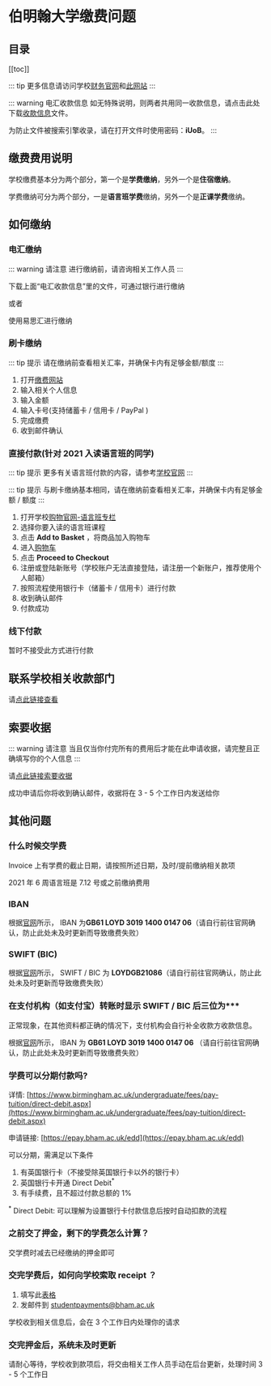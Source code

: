 # 伯明翰大学缴费问题

## 目录
[[toc]]

::: tip
更多信息请访问学校[财务官网](https://intranet.birmingham.ac.uk/finance/index.aspx)和[此网站](https://intranet.birmingham.ac.uk/finance/transaction-services/payment-options/bank-transfer.aspx)
:::

::: warning 电汇收款信息
如无特殊说明，则两者共用同一收款信息，请点击此处下载[收款信息](https://cdn.iuob.uk/help/details/uni/pre/pay/UoB-Financial-Particulars-Student-Income.pdf)文件。

为防止文件被搜索引擎收录，请在打开文件时使用密码：**iUoB**。
:::

## 缴费费用说明

学校缴费基本分为两个部分，第一个是**学费缴纳**，另外一个是**住宿缴纳**。

学费缴纳可分为两个部分，一是**语言班学费**缴纳，另外一个是**正课学费**缴纳。

## 如何缴纳

### 电汇缴纳

::: warning 请注意
进行缴纳前，请咨询相关工作人员
:::

下载上面“电汇收款信息”里的文件，可通过银行进行缴纳

或者

使用易思汇进行缴纳

### 刷卡缴纳

::: tip 提示
请在缴纳前查看相关汇率，并确保卡内有足够金额/额度
:::

1. 打开[缴费网站](https://epay.bham.ac.uk/)
2. 输入相关个人信息
3. 输入金额
4. 输入卡号(支持储蓄卡 / 信用卡 / PayPal )
5. 完成缴费
6. 收到邮件确认

### 直接付款(针对 2021 入读语言班的同学)

::: tip 提示
更多有关语言班付款的内容，请参考[学校官网](https://www.birmingham.ac.uk/International/bia/payment-info.aspx)
:::

::: tip 提示
与刷卡缴纳基本相同，请在缴纳前查看相关汇率，并确保卡内有足够金额 / 额度
:::

1. 打开学校[购物官网-语言班专栏](https://shop.bham.ac.uk/product-catalogue/birmingham-international-academy/courses-for-international-students/presessional-english-language-programmes-from-summer-2021)
2. 选择你要入读的语言班课程
3. 点击 **Add to Basket** ，将商品加入购物车
4. 进入[购物车](https://shop.bham.ac.uk/basket)
5. 点击 **Proceed to Checkout**
6. 注册或登陆新账号（学校账户无法直接登陆，请注册一个新账户，推荐使用个人邮箱）
7. 按照流程使用银行卡（储蓄卡 / 信用卡）进行付款
8. 收到确认邮件
9. 付款成功

### 线下付款

暂时不接受此方式进行付款

## 联系学校相关收款部门

请[点此链接查看](../contacts/get-in-touch-with-the-payment-department)

## 索要收据

::: warning 请注意
当且仅当你付完所有的费用后才能在此申请收据，请完整且正确填写你的个人信息
:::

请[点此链接索要收据](https://www.birmingham.ac.uk/forms/finance/request-a-receipt.aspx)

成功申请后你将收到确认邮件，收据将在 3 - 5 个工作日内发送给你

## 其他问题

### 什么时候交学费

Invoice 上有学费的截止日期，请按照所述日期，及时/提前缴纳相关款项

2021 年 6 周语言班是 7.12 号或之前缴纳费用

### IBAN

根据[官网](https://intranet.birmingham.ac.uk/finance/transaction-services/payment-options/bank-transfer.aspx)所示， IBAN 为**GB61 LOYD 3019 1400 0147 06**（请自行前往官网确认，防止此处未及时更新而导致缴费失败）

### SWIFT (BIC)

根据[官网](https://intranet.birmingham.ac.uk/finance/transaction-services/payment-options/bank-transfer.aspx)所示， SWIFT / BIC 为 **LOYDGB21086**（请自行前往官网确认，防止此处未及时更新而导致缴费失败）

### 在支付机构（如支付宝）转账时显示 SWIFT / BIC 后三位为***

正常现象，在其他资料都正确的情况下，支付机构会自行补全收款方收款信息。

根据[官网](https://intranet.birmingham.ac.uk/finance/transaction-services/payment-options/bank-transfer.aspx)所示， IBAN 为 **GB61 LOYD 3019 1400 0147 06** （请自行前往官网确认，防止此处未及时更新而导致缴费失败）

### 学费可以分期付款吗?

详情: [https://www.birmingham.ac.uk/undergraduate/fees/pay-tuition/direct-debit.aspx](https://www.birmingham.ac.uk/undergraduate/fees/pay-tuition/direct-debit.aspx)

申请链接: [https://epay.bham.ac.uk/edd](https://epay.bham.ac.uk/edd)

可以分期，需满足以下条件
1. 有英国银行卡（不接受除英国银行卡以外的银行卡）
2. 英国银行卡开通 Direct Debit<sup>*</sup>
3. 有手续费，且不超过付款总额的 1%

<sup>*</sup> Direct Debit: 可以理解为设置银行卡付款信息后按时自动扣款的流程

### 之前交了押金，剩下的学费怎么计算？

交学费时减去已经缴纳的押金即可

### 交完学费后，如何向学校索取 receipt ？

1. 填写此[表格](https://www.birmingham.ac.uk/forms/finance/request-a-receipt.aspx)
2. 发邮件到 [studentpayments@bham.ac.uk](mailto:studentpayments@bham.ac.uk)

学校收到相关信息后，会在 3 个工作日内处理你的请求

### 交完押金后，系统未及时更新

请耐心等待，学校收到款项后，将交由相关工作人员手动在后台更新，处理时间 3 - 5 个工作日

